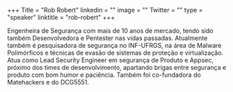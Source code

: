 +++
Title = "Rob Robert"
linkedin = ""
image = ""
Twitter = ""
type = "speaker"
linktitle = "rob-robert"
+++

Engenheira de Segurança com mais de 10 anos de mercado, tendo sido também Desenvolvedora e Pentester nas vidas passadas. Atualmente também é pesquisadora de segurança no INF-UFRGS, na área de Malware Polimórficos e técnicas de evasão de sistemas de proteção e virtualização. Atua como Lead Security Engineer em segurança de Produto e Appsec, próximo dos times de desenvolvimento, apartando brigas entre segurança e produto com bom humor e paciência. Também foi co-fundadora do Matehackers e do DCG5551.